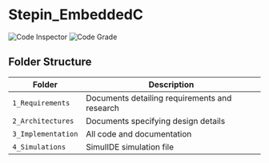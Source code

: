 # Stepin_EmbeddedC

![Code Inspector](https://www.code-inspector.com/project/28875/score/svg)
![Code Grade](https://www.code-inspector.com/project/28875/status/svg)


## Folder Structure
|Folder             | Description |
|-------------------| -----------------------------------------|
| `1_Requirements`   | Documents detailing requirements and research|
| `2_Architectures`         | Documents specifying design details|
| `3_Implementation` | All code and documentation|
| `4_Simulations`      | SimulIDE simulation file|


